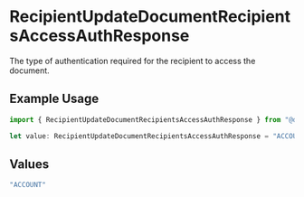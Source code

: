 # RecipientUpdateDocumentRecipientsAccessAuthResponse

The type of authentication required for the recipient to access the document.

## Example Usage

```typescript
import { RecipientUpdateDocumentRecipientsAccessAuthResponse } from "@documenso/sdk-typescript/models/operations";

let value: RecipientUpdateDocumentRecipientsAccessAuthResponse = "ACCOUNT";
```

## Values

```typescript
"ACCOUNT"
```